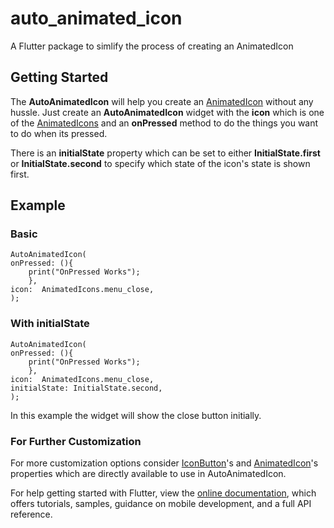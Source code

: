 # auto_animated_icon

  

A Flutter package to simlify the process of creating an AnimatedIcon

  

## Getting Started

  

The **AutoAnimatedIcon** will help you create an [AnimatedIcon](https://api.flutter.dev/flutter/material/AnimatedIcon-class.html) without any hussle. Just create an **AutoAnimatedIcon** widget with the **icon** which is one of the [AnimatedIcons](https://api.flutter.dev/flutter/material/AnimatedIcons-class.html) and an **onPressed** method to do the things you want to do when its pressed.

  

There is an **initialState** property which can be set to either **InitialState.first** or **InitialState.second** to specify which state of the icon's state is shown first.

## Example
  
### Basic
    AutoAnimatedIcon(
    onPressed: (){
		print("OnPressed Works");
		},
	icon:  AnimatedIcons.menu_close,
	);

### With initialState

    AutoAnimatedIcon(
    onPressed: (){
		print("OnPressed Works");
		},
	icon:  AnimatedIcons.menu_close,
	initialState: InitialState.second,
	);
In this example the widget will show the close button initially.

### For Further Customization 
For more customization options consider [IconButton](https://api.flutter.dev/flutter/material/IconButton-class.html)'s and [AnimatedIcon](https://api.flutter.dev/flutter/material/AnimatedIcon-class.html)'s  properties which are directly available to use in AutoAnimatedIcon.

For help getting started with Flutter, view the [online documentation](https://flutter.dev/docs), which offers tutorials, samples, guidance on mobile development, and a full API reference.